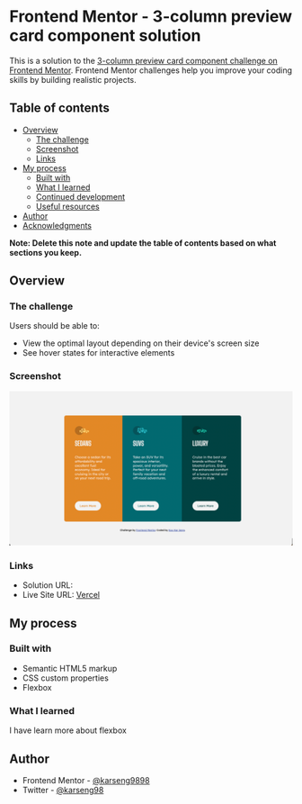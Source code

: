 # Frontend Mentor - 3-column preview card component solution

This is a solution to the [3-column preview card component challenge on Frontend Mentor](https://www.frontendmentor.io/challenges/3column-preview-card-component-pH92eAR2-). Frontend Mentor challenges help you improve your coding skills by building realistic projects.

## Table of contents

- [Overview](#overview)
  - [The challenge](#the-challenge)
  - [Screenshot](#screenshot)
  - [Links](#links)
- [My process](#my-process)
  - [Built with](#built-with)
  - [What I learned](#what-i-learned)
  - [Continued development](#continued-development)
  - [Useful resources](#useful-resources)
- [Author](#author)
- [Acknowledgments](#acknowledgments)

**Note: Delete this note and update the table of contents based on what sections you keep.**

## Overview

### The challenge

Users should be able to:

- View the optimal layout depending on their device's screen size
- See hover states for interactive elements

### Screenshot

![](/images/Screenshot.png)

### Links

- Solution URL: [](https://github.com/karseng9898/3-column-preview-card-component-main)
- Live Site URL: [Vercel](https://3-column-preview-card-component-main-gules.vercel.app/)

## My process

### Built with

- Semantic HTML5 markup
- CSS custom properties
- Flexbox

### What I learned

I have learn more about flexbox

## Author

- Frontend Mentor - [@karseng9898](https://www.frontendmentor.io/profile/karseng9898)
- Twitter - [@karseng98](https://twitter.com/karseng98)

